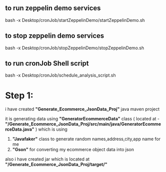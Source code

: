 ## to run zeppelin demo services
bash -x Desktop/cronJob/startZeppelinDemo/startZeppelinDemo.sh

## to stop zeppelin demo services
bash -x Desktop/cronJob/stopZeppelinDemo/stopZeppelinDemo.sh

## to run cronJob Shell script
bash -x Desktop/cronJob/schedule_analysis_script.sh 


# Step 1:
i have created <b>"Generate_Ecommerce_JsonData_Proj"</b> java maven project

it is generating data using <b>"GeneratorEcommerceData"</b> class ( located at - <b>"/Generate_Ecommerce_JsonData_Proj/src/main/java/GeneratorEcommerceData.java"</b> ) 
which is using 
1. <b>"Javafaker"</b> class to generate random names,address,city,app name for me
2. <b>"Gson"</b> for converting my ecommerce object data into json

also i have created jar which is located at <b>"/Generate_Ecommerce_JsonData_Proj/target/"</b>
